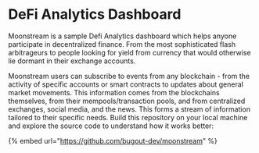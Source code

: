 # DeFi Analytics Dashboard

Moonstream is a sample Defi Analytics dashboard which helps anyone participate in decentralized finance. From the most sophisticated flash arbitrageurs to people looking for yield from currency that would otherwise lie dormant in their exchange accounts.

Moonstream users can subscribe to events from any blockchain - from the activity of specific accounts or smart contracts to updates about general market movements. This information comes from the blockchains themselves, from their mempools/transaction pools, and from centralized exchanges, social media, and the news. This forms a stream of information tailored to their specific needs. Build this repository on your local machine and explore the source code to understand how it works better:&#x20;

{% embed url="https://github.com/bugout-dev/moonstream" %}
